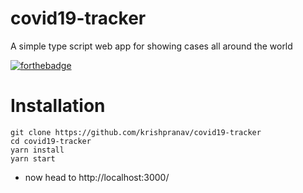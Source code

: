 # covid19-tracker
A simple type script web app for showing cases all around the world

[![forthebadge](https://forthebadge.com/images/badges/made-with-typescript.svg)](https://forthebadge.com)

# Installation
```
git clone https://github.com/krishpranav/covid19-tracker
cd covid19-tracker
yarn install
yarn start
```

- now head to http://localhost:3000/
